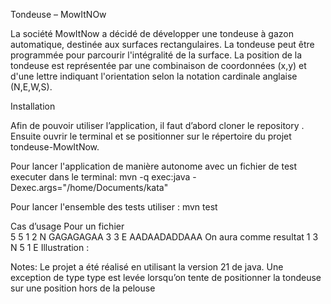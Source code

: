 Tondeuse – MowItNOw

La société MowItNow a décidé de développer une tondeuse à gazon automatique,
destinée aux surfaces rectangulaires. La tondeuse peut être programmée pour parcourir l'intégralité de la surface. La position de la tondeuse est représentée par une combinaison de coordonnées (x,y)
et d'une lettre indiquant l'orientation selon la notation cardinale anglaise (N,E,W,S).

Installation

Afin de pouvoir utiliser l’application, il faut d’abord cloner le repository .
Ensuite ouvrir le terminal et se positionner sur le répertoire du projet tondeuse-MowItNow.

Pour lancer l'application de manière autonome avec un fichier de test executer dans le terminal:
mvn -q exec:java -Dexec.args="/home/Documents/kata"

Pour lancer l'ensemble des tests utiliser :
mvn test

Cas d’usage
Pour un fichier  
5 5
1 2 N
GAGAGAGAA
3 3 E
AADAADADDAAA
On aura comme resultat
1 3 N
5 1 E
Illustration  :

Notes:
Le projet a été réalisé en utilisant la version 21 de java.
Une exception de type  type est levée lorsqu’on tente de positionner la tondeuse sur une position hors de la pelouse
